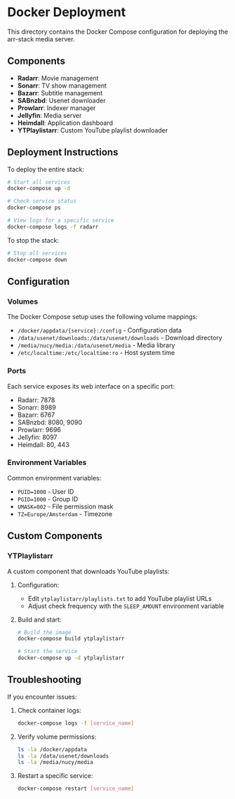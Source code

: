 # Docker Deployment

This directory contains the Docker Compose configuration for deploying the arr-stack media server.

## Components

- **Radarr**: Movie management
- **Sonarr**: TV show management
- **Bazarr**: Subtitle management
- **SABnzbd**: Usenet downloader
- **Prowlarr**: Indexer manager
- **Jellyfin**: Media server
- **Heimdall**: Application dashboard
- **YTPlaylistarr**: Custom YouTube playlist downloader

## Deployment Instructions

To deploy the entire stack:

```bash
# Start all services
docker-compose up -d

# Check service status
docker-compose ps

# View logs for a specific service
docker-compose logs -f radarr
```

To stop the stack:

```bash
# Stop all services
docker-compose down
```

## Configuration

### Volumes

The Docker Compose setup uses the following volume mappings:

- `/docker/appdata/{service}:/config` - Configuration data
- `/data/usenet/downloads:/data/usenet/downloads` - Download directory
- `/media/nucy/media:/data/usenet/media` - Media library
- `/etc/localtime:/etc/localtime:ro` - Host system time

### Ports

Each service exposes its web interface on a specific port:

- Radarr: 7878
- Sonarr: 8989
- Bazarr: 6767
- SABnzbd: 8080, 9090
- Prowlarr: 9696
- Jellyfin: 8097
- Heimdall: 80, 443

### Environment Variables

Common environment variables:

- `PUID=1000` - User ID
- `PGID=1000` - Group ID
- `UMASK=002` - File permission mask
- `TZ=Europe/Amsterdam` - Timezone

## Custom Components

### YTPlaylistarr

A custom component that downloads YouTube playlists:

1. Configuration:
   - Edit `ytplaylistarr/playlists.txt` to add YouTube playlist URLs
   - Adjust check frequency with the `SLEEP_AMOUNT` environment variable

2. Build and start:
   ```bash
   # Build the image
   docker-compose build ytplaylistarr
   
   # Start the service
   docker-compose up -d ytplaylistarr
   ```

## Troubleshooting

If you encounter issues:

1. Check container logs:
   ```bash
   docker-compose logs -f [service_name]
   ```

2. Verify volume permissions:
   ```bash
   ls -la /docker/appdata
   ls -la /data/usenet/downloads
   ls -la /media/nucy/media
   ```

3. Restart a specific service:
   ```bash
   docker-compose restart [service_name]
   ```
